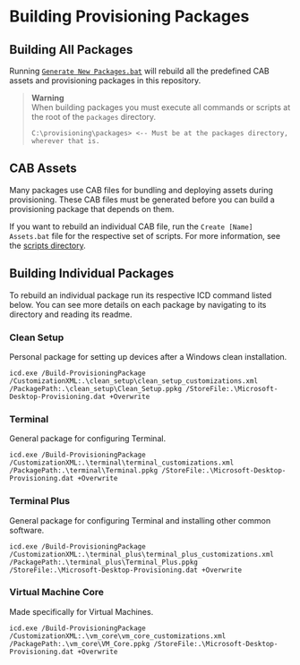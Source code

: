 # Building Provisioning Packages

## Building All Packages

Running [`Generate New Packages.bat`](Generate%20New%20Packages.bat) will rebuild all the predefined CAB assets and provisioning packages in this repository.

> **Warning**\
> When building packages you must execute all commands or scripts at the root of the `packages` directory.
>
> ```text
> C:\provisioning\packages> <-- Must be at the packages directory, wherever that is.
> ```

## CAB Assets

Many packages use CAB files for bundling and deploying assets during provisioning.
These CAB files must be generated before you can build a provisioning package that depends on them.

If you want to rebuild an individual CAB file, run the `Create [Name] Assets.bat` file for the respective set of scripts.
For more information, see the [scripts directory](../scripts).

## Building Individual Packages

To rebuild an individual package run its respective ICD command listed below.
You can see more details on each package by navigating to its directory and reading its readme.

### Clean Setup

Personal package for setting up devices after a Windows clean installation.

```
icd.exe /Build-ProvisioningPackage /CustomizationXML:.\clean_setup\clean_setup_customizations.xml /PackagePath:.\clean_setup\Clean_Setup.ppkg /StoreFile:.\Microsoft-Desktop-Provisioning.dat +Overwrite
```

### Terminal

General package for configuring Terminal.

```
icd.exe /Build-ProvisioningPackage /CustomizationXML:.\terminal\terminal_customizations.xml /PackagePath:.\terminal\Terminal.ppkg /StoreFile:.\Microsoft-Desktop-Provisioning.dat +Overwrite
```

### Terminal Plus

General package for configuring Terminal and installing other common software.

```
icd.exe /Build-ProvisioningPackage /CustomizationXML:.\terminal_plus\terminal_plus_customizations.xml /PackagePath:.\terminal_plus\Terminal_Plus.ppkg /StoreFile:.\Microsoft-Desktop-Provisioning.dat +Overwrite
```

### Virtual Machine Core

Made specifically for Virtual Machines.

```
icd.exe /Build-ProvisioningPackage /CustomizationXML:.\vm_core\vm_core_customizations.xml /PackagePath:.\vm_core\VM_Core.ppkg /StoreFile:.\Microsoft-Desktop-Provisioning.dat +Overwrite
```